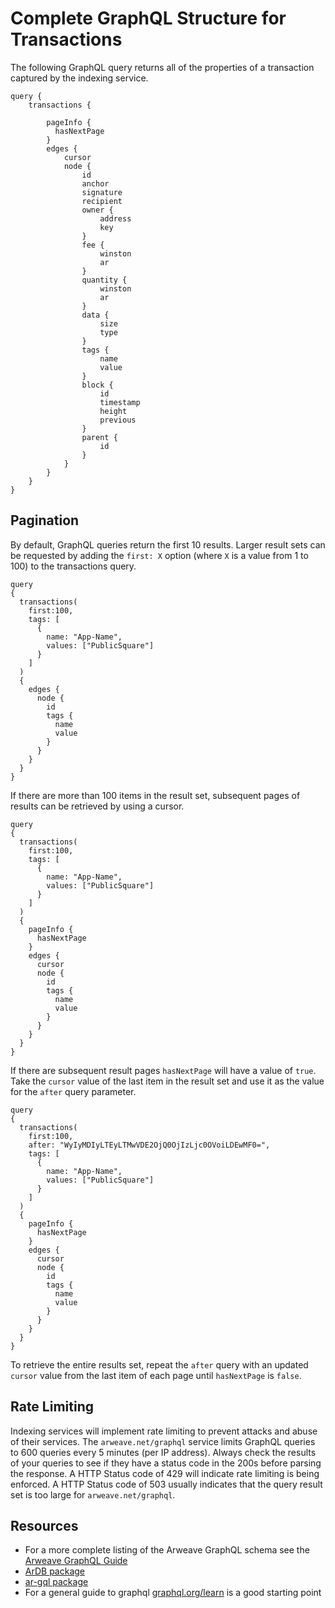 # Complete GraphQL Structure for Transactions
The following GraphQL query returns all of the properties of a transaction captured by the indexing service.

```graphql:no-line-numbers
query {
    transactions {
        
        pageInfo { 
          hasNextPage
        }
        edges {
            cursor
            node {
                id
                anchor
                signature
                recipient
                owner {
                    address
                    key
                }
                fee {
                    winston
                    ar
                }
                quantity {
                    winston
                    ar
                }
                data {
                    size
                    type
                }
                tags {
                    name
                    value
                }
                block {
                    id
                    timestamp
                    height
                    previous
                }
                parent {
                    id
                }
            }
        }
    }
}

```

## Pagination
By default, GraphQL queries return the first 10 results. Larger result sets can be requested by adding the `first: X` option (where `X` is a value from 1 to 100) to the transactions query.
```graphql{4}
query
{
  transactions(
    first:100,
    tags: [
      {
        name: "App-Name",
        values: ["PublicSquare"]
      }
    ]
  ) 
  {
    edges {
      node {
        id
        tags {
          name
          value
        }
      }
    }
  }
}

```
If there are more than 100 items in the result set, subsequent pages of results can be retrieved by using a cursor.
```graphql{13-15,17}
query
{
  transactions(
    first:100,
    tags: [
      {
        name: "App-Name",
        values: ["PublicSquare"]
      }
    ]
  ) 
  {
    pageInfo { 
      hasNextPage
    }
    edges {
      cursor
      node {
        id
        tags {
          name
          value
        }
      }
    }
  }
}
```
If there are subsequent result pages `hasNextPage` will have a value of `true`. Take the `cursor` value of the last item in the result set and use it as the value for the `after` query parameter.
```graphql{5}
query
{
  transactions(
    first:100,
    after: "WyIyMDIyLTEyLTMwVDE2OjQ0OjIzLjc0OVoiLDEwMF0=",
    tags: [
      {
        name: "App-Name",
        values: ["PublicSquare"]
      }
    ]
  ) 
  {
    pageInfo { 
      hasNextPage
    }
    edges {
      cursor
      node {
        id
        tags {
          name
          value
        }
      }
    }
  }
}
```
To retrieve the entire results set, repeat the `after` query with an updated `cursor` value from the last item of each page until `hasNextPage` is `false`.

## Rate Limiting
Indexing services will implement rate limiting to prevent attacks and abuse of their services. The `arweave.net/graphql` service limits GraphQL queries to 600 queries every 5 minutes (per IP address). Always check the results of your queries to see if they have a status code in the 200s before parsing the response. A HTTP Status code of 429 will indicate rate limiting is being enforced. A HTTP Status code of 503 usually indicates that the query result set is too large for `arweave.net/graphql`.

## Resources
* For a more complete listing of the Arweave GraphQL schema see the [Arweave GraphQL Guide](https://gql-guide.arweave.dev)
* [ArDB package](../guides/querying-arweave/ardb.md)
* [ar-gql package](../guides/querying-arweave/ar-gql.md)
* For a general guide to graphql [graphql.org/learn](https://graphql.org/learn) is a good starting point
